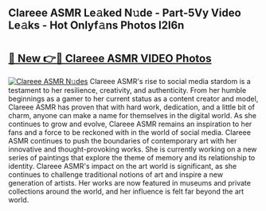 ## Clareee ASMR Le𝚊ked N𝚞de - Part-5Vy Video Le𝚊ks - Hot Onlyf𝚊ns Photos l2l6n

# <h2><a href="http://ab17146.deff.icu/?id=Clareee+ASMR">🔗 New 👉🔴 Clareee ASMR VIDEO Photos</a></h2>

[![Clareee ASMR N𝚞des](https://i.imgur.com/rIISA9y.gif)](http://ab17146.deff.icu/?id=Clareee+ASMR)
Clareee ASMR's rise to social media stardom is a testament to her resilience, creativity, and authenticity. From her humble beginnings as a gamer to her current status as a content creator and model, Clareee ASMR has proven that with hard work, dedication, and a little bit of charm, anyone can make a name for themselves in the digital world. As she continues to grow and evolve, Clareee ASMR remains an inspiration to her fans and a force to be reckoned with in the world of social media. Clareee ASMR continues to push the boundaries of contemporary art with her innovative and thought-provoking works. She is currently working on a new series of paintings that explore the theme of memory and its relationship to identity. Clareee ASMR's impact on the art world is significant, as she continues to challenge traditional notions of art and inspire a new generation of artists. Her works are now featured in museums and private collections around the world, and her influence is felt far beyond the art world.
